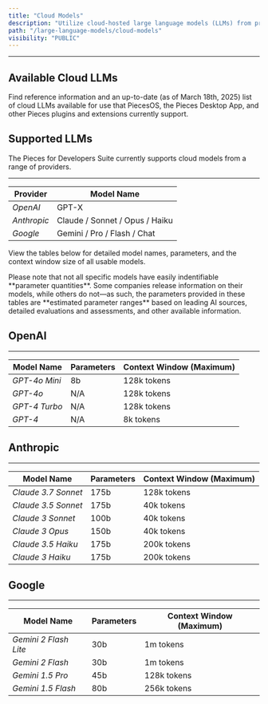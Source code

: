 ```yaml
---
title: "Cloud Models"
description: "Utilize cloud-hosted large language models (LLMs) from providers like OpenAI, Anthropic, and Google."
path: "/large-language-models/cloud-models"
visibility: "PUBLIC"
---
```

***

## Available Cloud LLMs

Find reference information and an up-to-date (as of March 18th, 2025) list of cloud LLMs available for use that PiecesOS, the Pieces Desktop App, and other Pieces plugins and extensions currently support.

## Supported LLMs

The Pieces for Developers Suite currently supports cloud models from a range of providers.

***

| **Provider** | **Model Name**                 |
| ------------ | ------------------------------ |
| *OpenAI*     | GPT-X                          |
| *Anthropic*  | Claude / Sonnet / Opus / Haiku |
| *Google*     | Gemini / Pro / Flash / Chat    |

View the tables below for detailed model names, parameters, and the context window size of all usable models.

<Callout type="alert">
  Please note that not all specific models have easily indentifiable **parameter quantities**. Some companies release information on their models, while others do not—as such, the parameters provided in these tables are **estimated parameter ranges** based on leading AI sources, detailed evaluations and assessments, and other available information.
</Callout>

## OpenAI

***

| **Model Name** | **Parameters** | **Context Window (Maximum)** |
| -------------- | -------------- | ---------------------------- |
| *GPT-4o Mini*  | 8b             | 128k tokens                  |
| *GPT-4o*       | N/A            | 128k tokens                  |
| *GPT-4 Turbo*  | N/A            | 128k tokens                  |
| *GPT-4*        | N/A            | 8k tokens                    |

## Anthropic

***

| **Model Name**      | **Parameters** | **Context Window (Maximum)** |
| ------------------- | -------------- | ---------------------------- |
| *Claude 3.7 Sonnet* | 175b           | 128k tokens                  |
| *Claude 3.5 Sonnet* | 175b           | 40k tokens                   |
| *Claude 3 Sonnet*   | 100b           | 40k tokens                   |
| *Claude 3 Opus*     | 150b           | 40k tokens                   |
| *Claude 3.5 Haiku*  | 175b           | 200k tokens                  |
| *Claude 3 Haiku*    | 175b           | 200k tokens                  |

## Google

***

| **Model Name**        | **Parameters** | **Context Window (Maximum)** |
| --------------------- | -------------- | ---------------------------- |
| *Gemini 2 Flash Lite* | 30b            | 1m tokens                    |
| *Gemini 2 Flash*      | 30b            | 1m tokens                    |
| *Gemini 1.5 Pro*      | 45b            | 128k tokens                  |
| *Gemini 1.5 Flash*    | 80b            | 256k tokens                  |